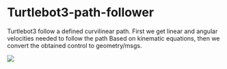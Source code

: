 # Turtlebot3-path-follower

Turtlebot3 follow a defined curvilinear path. First we get linear and angular velocities needed to follow the path Based on kinematic equations, then we convert
the obtained control to geometry/msgs. 

![]('https://raw.githubusercontent.com/ZakariaBOUZIT/Turtlebot3-path-follower/master/demo_path_follower.gif')
